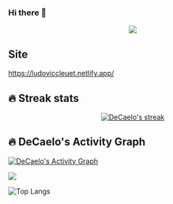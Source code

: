 ### Hi there 👋

<p align="center">
  <a href=""><img src="https://readme-typing-svg.herokuapp.com?color=F7D15B&lines=javascript+%26+ruby+developer"></a>
</p>

## Site

https://ludoviccleuet.netlify.app/


## 🔥 Streak stats

<p align="center">
  <a href="">
    <img title="🔥 Get streak stats for your profile at git.io/streak-stats" alt="DeCaelo's streak" src="https://github-readme-streak-stats.herokuapp.com/?user=DeCaelo&theme=monokai-metallian&hide_border=true"/>
  </a>
</p>


## 🔥 DeCaelo's Activity Graph

<!-- https://github.com/DeCaelo/github-readme-activity-graph -->
<a href=""><img alt="DeCaelo's Activity Graph" src="https://activity-graph.herokuapp.com/graph?username=DeCaelo&bg_color=1F222E&color=F8D866&line=F85D7F&point=FFFFFF&hide_border=true" /></a>


![](https://github-readme-stats.vercel.app/api?username=DeCaelo&theme=nightowl&hide=issues,contribs&show_icons=true&count_private=true)

![Top Langs](https://github-readme-stats.vercel.app/api/top-langs/?username=DeCaelo&hide=elm&layout=compact&hide_title=true&theme=nightowl)
